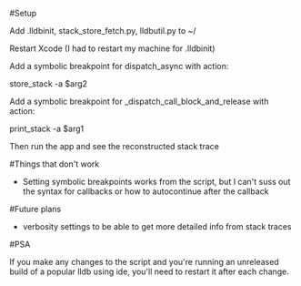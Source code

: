 #Setup

Add .lldbinit, stack_store_fetch.py, lldbutil.py to ~/

Restart Xcode (I had to restart my machine for .lldbinit)

Add a symbolic breakpoint for dispatch_async with action:

store_stack -a $arg2

Add a symbolic breakpoint for _dispatch_call_block_and_release with action:

print_stack -a $arg1

Then run the app and see the reconstructed stack trace

#Things that don't work

* Setting symbolic breakpoints works from the script, but I can't suss out the syntax for callbacks or how to autocontinue after the callback

#Future plans

* verbosity settings to be able to get more detailed info from stack traces

#PSA

If you make any changes to the script and you're running an unreleased build of a popular lldb using ide, you'll need to restart it after each change.